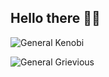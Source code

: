 ## Hello there 👋😄

![General Kenobi](https://media.giphy.com/media/Nx0rz3jtxtEre/giphy.gif)

![General Grievious](https://media.giphy.com/media/7JC7bCJJGj44aBwB8p/giphy.gif)

<!--
**Salvas21/Salvas21** is a ✨ _special_ ✨ repository because its `README.md` (this file) appears on your GitHub profile.

Here are some ideas to get you started:

- 🔭 I’m currently working on ...
- 🌱 I’m currently learning ...
- 👯 I’m looking to collaborate on ...
- 🤔 I’m looking for help with ...
- 💬 Ask me about ...
- 📫 How to reach me: ...
- 😄 Pronouns: ...
- ⚡ Fun fact: ...
-->
